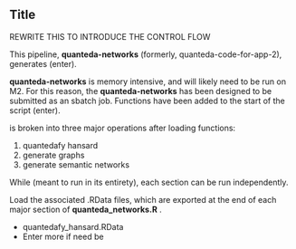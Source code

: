 ## Title 


REWRITE THIS TO INTRODUCE THE CONTROL FLOW 


This pipeline, __quanteda-networks__ (formerly, quanteda-code-for-app-2), generates (enter).  

__quanteda-networks__ is memory intensive, and will likely need to be run on M2. For this reason, the __quanteda-networks__ has been designed to be submitted as an sbatch job. Functions have been added to the start of the script (enter). 


is broken into three major operations after loading functions: 
1) quantedafy hansard
2) generate graphs
3) generate semantic networks 

While (meant to run in its entirety), each section can be run independently. 

Load the associated .RData files, which are exported at the end of each major section of __quanteda_networks.R__ . 
- quantedafy_hansard.RData
- Enter more if need be 
